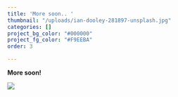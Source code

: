 ```yaml
---
title: 'More soon.. '
thumbnail: "/uploads/ian-dooley-281897-unsplash.jpg"
categories: []
project_bg_color: "#000000"
project_fg_color: "#F9EEBA"
order: 3

---
```

**More soon!**

![](/uploads/ian-dooley-281897-unsplash.jpg)
